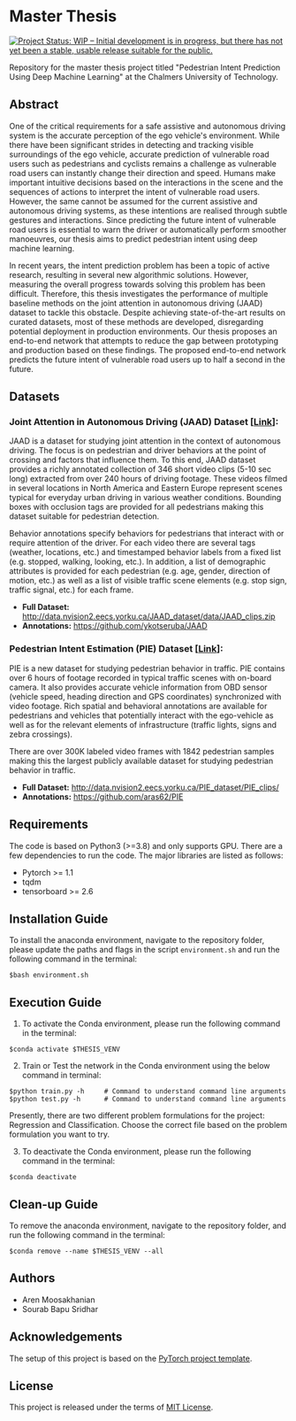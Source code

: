 # Master Thesis

[![Project Status: WIP – Initial development is in progress, but there has not yet been a stable, usable release suitable for the public.](https://www.repostatus.org/badges/latest/wip.svg)](https://www.repostatus.org/#wip)

Repository for the master thesis project titled "Pedestrian Intent Prediction Using Deep Machine Learning" at the Chalmers University of Technology.

## Abstract
One of the critical requirements for a safe assistive and autonomous driving system is the accurate perception of the ego vehicle's environment. While there have been significant strides in detecting and tracking visible surroundings of the ego vehicle, accurate prediction of vulnerable road users such as pedestrians and cyclists remains a challenge as vulnerable road users can instantly change their direction and speed. Humans make important intuitive decisions based on the interactions in the scene and the sequences of actions to interpret the intent of vulnerable road users. However, the same cannot be assumed for the current assistive and autonomous driving systems, as these intentions are realised through subtle gestures and interactions. Since predicting the future intent of vulnerable road users is essential to warn the driver or automatically perform smoother manoeuvres, our thesis aims to predict pedestrian intent using deep machine learning.

In recent years, the intent prediction problem has been a topic of active research, resulting in several new algorithmic solutions. However, measuring the overall progress towards solving this problem has been difficult. Therefore, this thesis investigates the performance of multiple baseline methods on the joint attention in autonomous driving (JAAD) dataset to tackle this obstacle. Despite achieving state-of-the-art results on curated datasets, most of these methods are developed, disregarding potential deployment in production environments. Our thesis proposes an end-to-end network that attempts to reduce the gap between prototyping and production based on these findings. The proposed end-to-end network predicts the future intent of vulnerable road users up to half a second in the future.

## Datasets
### Joint Attention in Autonomous Driving (JAAD) Dataset [[Link](http://data.nvision2.eecs.yorku.ca/JAAD_dataset/)]:
JAAD is a dataset for studying joint attention in the context of autonomous driving. The focus is on pedestrian and driver behaviors at the point of crossing and factors that influence them. To this end, JAAD dataset provides a richly annotated collection of 346 short video clips (5-10 sec long) extracted from over 240 hours of driving footage. These videos filmed in several locations in North America and Eastern Europe represent scenes typical for everyday urban driving in various weather conditions. Bounding boxes with occlusion tags are provided for all pedestrians making this dataset suitable for pedestrian detection.

Behavior annotations specify behaviors for pedestrians that interact with or require attention of the driver. For each video there are several tags (weather, locations, etc.) and timestamped behavior labels from a fixed list (e.g. stopped, walking, looking, etc.). In addition, a list of demographic attributes is provided for each pedestrian (e.g. age, gender, direction of motion, etc.) as well as a list of visible traffic scene elements (e.g. stop sign, traffic signal, etc.) for each frame.

- **Full Dataset:** http://data.nvision2.eecs.yorku.ca/JAAD_dataset/data/JAAD_clips.zip
- **Annotations:** https://github.com/ykotseruba/JAAD

### Pedestrian Intent Estimation (PIE) Dataset [[Link](https://data.nvision2.eecs.yorku.ca/PIE_dataset/)]:
PIE is a new dataset for studying pedestrian behavior in traffic. PIE contains over 6 hours of footage recorded in typical traffic scenes with on-board camera. It also provides accurate vehicle information from OBD sensor (vehicle speed, heading direction and GPS coordinates) synchronized with video footage. Rich spatial and behavioral annotations are available for pedestrians and vehicles that potentially interact with the ego-vehicle as well as for the relevant elements of infrastructure (traffic lights, signs and zebra crossings).

There are over 300K labeled video frames with 1842 pedestrian samples making this the largest publicly available dataset for studying pedestrian behavior in traffic.

- **Full Dataset:** http://data.nvision2.eecs.yorku.ca/PIE_dataset/PIE_clips/
- **Annotations:** https://github.com/aras62/PIE

## Requirements
The code is based on Python3 (>=3.8) and only supports GPU. There are a few dependencies to run the code. The major libraries are listed as follows:
* Pytorch >= 1.1
* tqdm
* tensorboard >= 2.6

## Installation Guide
To install the anaconda environment, navigate to the repository folder, please update the paths and flags in the script `environment.sh` and run the following command in the terminal:

```
$bash environment.sh
```

## Execution Guide
1. To activate the Conda environment, please run the following command in the terminal:

```
$conda activate $THESIS_VENV
```

2. Train or Test the network in the Conda environment using the below command in terminal:

```
$python train.py -h     # Command to understand command line arguments
$python test.py -h      # Command to understand command line arguments
```

Presently, there are two different problem formulations for the project: Regression and Classification. Choose the correct file based on the problem formulation you want to try.

3. To deactivate the Conda environment, please run the following command in the terminal:

```
$conda deactivate
```

## Clean-up Guide
To remove the anaconda environment, navigate to the repository folder, and run the following command in the terminal:

```
$conda remove --name $THESIS_VENV --all
```

## Authors
* Aren Moosakhanian
* Sourab Bapu Sridhar

## Acknowledgements
The setup of this project is based on the [PyTorch project template](https://github.com/victoresque/pytorch-template).

## License
This project is released under the terms of [MIT License](LICENSE).